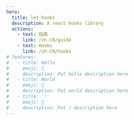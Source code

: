 ```yaml
---
hero:
  title: let-hooks
  description: A react hooks library
  actions:
    - text: 指南
      link: /zh-CN/guide
    - text: Hooks
      link: /zh-CN/hooks
# features:
#   - title: Hello
#     emoji: 💎
#     description: Put hello description here
#   - title: World
#     emoji: 🌈
#     description: Put world description here
#   - title: '!'
#     emoji: 🚀
#     description: Put ! description here
---
```

